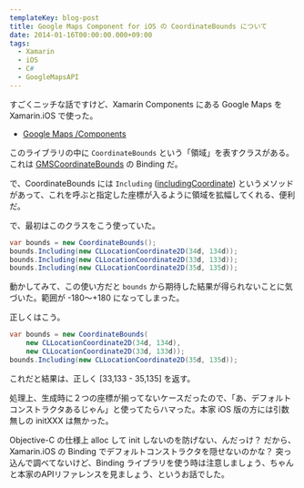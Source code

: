 ```yaml
---
templateKey: blog-post
title: Google Maps Component for iOS の CoordinateBounds について
date: 2014-01-16T00:00:00.000+09:00
tags:
  - Xamarin
  - iOS
  - C#
  - GoogleMapsAPI
---
```

すごくニッチな話ですけど、Xamarin Components にある Google Maps を Xamarin.iOS で使った。
<!--more-->
* [Google Maps /Components](http://components.xamarin.com/view/googlemapsios)

このライブラリの中に ``CoordinateBounds`` という「領域」を表すクラスがある。これは [GMSCoordinateBounds](https://developers.google.com/maps/documentation/ios/reference/interface_g_m_s_coordinate_bounds?hl=ja) の Binding だ。

で、CoordinateBounds には ``Including`` ([includingCoordinate](https://developers.google.com/maps/documentation/ios/reference/interface_g_m_s_coordinate_bounds?hl=ja#a63cffdf310ca19c6bab74c9a4034aadd)) というメソッドがあって、これを呼ぶと指定した座標が入るように領域を拡幅してくれる、便利だ。

で、最初はこのクラスをこう使っていた。

```csharp
var bounds = new CoordinateBounds();
bounds.Including(new CLLocationCoordinate2D(34d, 134d));
bounds.Including(new CLLocationCoordinate2D(33d, 133d));
bounds.Including(new CLLocationCoordinate2D(35d, 135d));
```

動かしてみて、この使い方だと ``bounds`` から期待した結果が得られないことに気づいた。範囲が -180〜+180 になってしまった。

正しくはこう。

```csharp 
var bounds = new CoordinateBounds(
    new CLLocationCoordinate2D(34d, 134d),
    new CLLocationCoordinate2D(33d, 133d));
bounds.Including(new CLLocationCoordinate2D(35d, 135d));
```

これだと結果は、正しく [33,133 - 35,135] を返す。

処理上、生成時に２つの座標が揃ってないケースだったので、「あ、デフォルトコンストラクタあるじゃん」と使ってたらハマった。本家 iOS 版の方には引数無しの initXXX は無かった。

Objective-C の仕様上 alloc して init しないのを防げない、んだっけ？
だから、Xamarin.iOS の Binding でデフォルトコンストラクタを隠せないのかな？
突っ込んで調べてないけど、Binding ライブラリを使う時は注意しましょう、ちゃんと本家のAPIリファレンスを見ましょう、というお話でした。